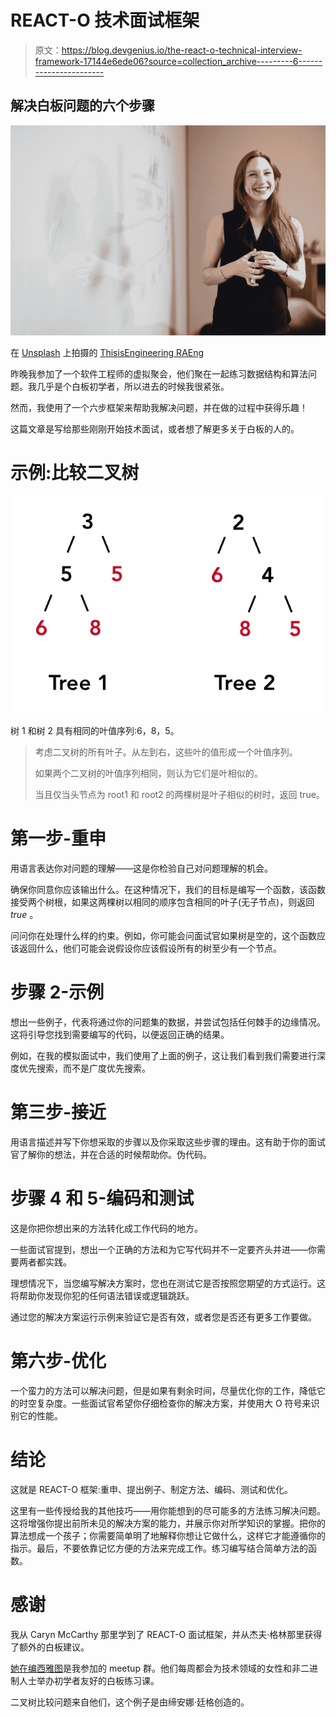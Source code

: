 # REACT-O 技术面试框架

> 原文：<https://blog.devgenius.io/the-react-o-technical-interview-framework-17144e6ede06?source=collection_archive---------6----------------------->

## 解决白板问题的六个步骤

![](img/5626b3fdb6ee2da0a069dabca37c79e1.png)

在 [Unsplash](https://unsplash.com?utm_source=medium&utm_medium=referral) 上拍摄的 [ThisisEngineering RAEng](https://unsplash.com/@thisisengineering?utm_source=medium&utm_medium=referral)

昨晚我参加了一个软件工程师的虚拟聚会，他们聚在一起练习数据结构和算法问题。我几乎是个白板初学者，所以进去的时候我很紧张。

然而，我使用了一个六步框架来帮助我解决问题，并在做的过程中获得乐趣！

这篇文章是写给那些刚刚开始技术面试，或者想了解更多关于白板的人的。

# 示例:比较二叉树

![](img/abe4f1a74f13cb3d1d2e89c67edd0f6f.png)

树 1 和树 2 具有相同的叶值序列:6，8，5。

> 考虑二叉树的所有叶子。从左到右，这些叶的值形成一个叶值序列。
> 
> 如果两个二叉树的叶值序列相同，则认为它们是叶相似的。
> 
> 当且仅当头节点为 root1 和 root2 的两棵树是叶子相似的树时，返回 true。

# 第一步-重申

用语言表达你对问题的理解——这是你检验自己对问题理解的机会。

确保你同意你应该输出什么。在这种情况下，我们的目标是编写一个函数，该函数接受两个树根，如果这两棵树以相同的顺序包含相同的叶子(无子节点)，则返回 *true* 。

问问你在处理什么样的约束。例如，你可能会问面试官如果树是空的，这个函数应该返回什么，他们可能会说假设你应该假设所有的树至少有一个节点。

# 步骤 2-示例

想出一些例子，代表将通过你的问题集的数据，并尝试包括任何棘手的边缘情况。这将引导您找到需要编写的代码，以便返回正确的结果。

例如，在我的模拟面试中，我们使用了上面的例子，这让我们看到我们需要进行深度优先搜索，而不是广度优先搜索。

# 第三步-接近

用语言描述并写下你想采取的步骤以及你采取这些步骤的理由。这有助于你的面试官了解你的想法，并在合适的时候帮助你。伪代码。

# 步骤 4 和 5-编码和测试

这是你把你想出来的方法转化成工作代码的地方。

一些面试官提到，想出一个正确的方法和为它写代码并不一定要齐头并进——你需要两者都实践。

理想情况下，当您编写解决方案时，您也在测试它是否按照您期望的方式运行。这将帮助你发现你犯的任何语法错误或逻辑跳跃。

通过您的解决方案运行示例来验证它是否有效，或者您是否还有更多工作要做。

# 第六步-优化

一个蛮力的方法可以解决问题，但是如果有剩余时间，尽量优化你的工作，降低它的时空复杂度。一些面试官希望你仔细检查你的解决方案，并使用大 O 符号来识别它的性能。

# 结论

这就是 REACT-O 框架:重申、提出例子、制定方法、编码、测试和优化。

这里有一些传授给我的其他技巧——用你能想到的尽可能多的方法练习解决问题。这将增强你提出前所未见的解决方案的能力，并展示你对所学知识的掌握。把你的算法想成一个孩子；你需要简单明了地解释你想让它做什么，这样它才能遵循你的指示。最后，不要依靠记忆方便的方法来完成工作。练习编写结合简单方法的函数。

# 感谢

我从 Caryn McCarthy 那里学到了 REACT-O 面试框架，并从杰夫·格林那里获得了额外的白板建议。

[她在编西雅图](https://www.meetup.com/shescoding-seattle/)是我参加的 meetup 群。他们每周都会为技术领域的女性和非二进制人士举办初学者友好的白板练习课。

二叉树比较问题来自他们，这个例子是由缔安娜·廷格创造的。